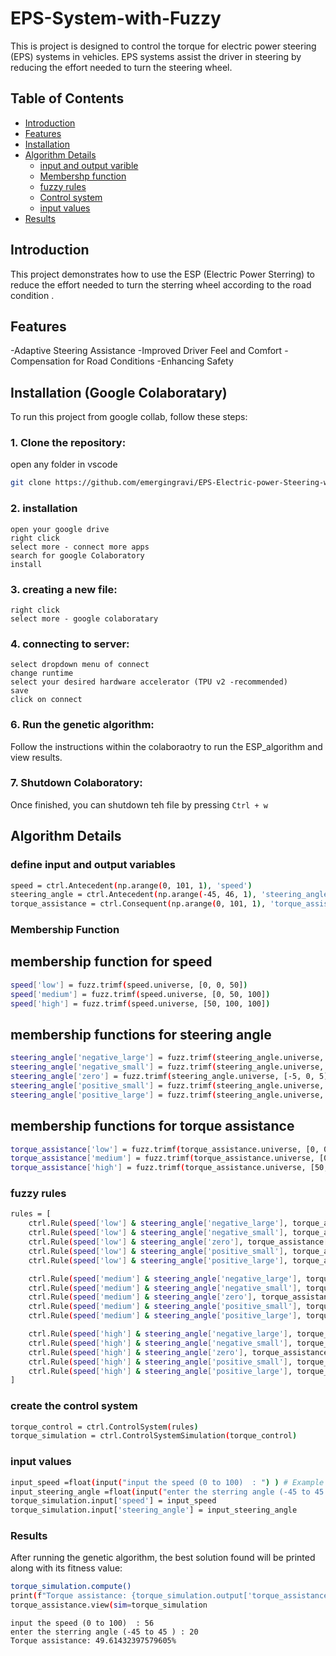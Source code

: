 # EPS-System-with-Fuzzy

This is project is designed to control the torque for electric power steering (EPS) systems in vehicles. EPS systems assist the driver in steering by reducing the effort needed to turn the steering wheel.

## Table of Contents
- [Introduction](#introduction)
- [Features](#features)
- [Installation](#installation)
- [Algorithm Details](#algorithm-details)
  - [input and output varible](#variables)
  - [Membershp function](#membership_function)
  - [fuzzy rules](#Fuzzy_rules)
  - [Control system](Control_system)
  - [input values](input_values)
- [Results](#results)

## Introduction

This project demonstrates how to use the ESP (Electric Power Sterring) to reduce the effort needed to turn the sterring wheel according to the road condition . 

## Features

-Adaptive Steering Assistance
-Improved Driver Feel and Comfort
-Compensation for Road Conditions
-Enhancing Safety

## Installation (Google Colaboratary)

To run this project from google collab, follow these steps:

### 1. Clone the repository:
   open any folder in vscode
   ```bash
   git clone https://github.com/emergingravi/EPS-Electric-power-Steering-with-Fuzzy-implimentation
   ```

### 2. installation

    open your google drive
    right click
    select more - connect more apps
    search for google Colaboratory
    install
    

### 3. creating a new file:
    right click 
    select more - google colaboratary
        
### 4. connecting to server:

    select dropdown menu of connect
    change runtime
    select your desired hardware accelerator (TPU v2 -recommended)
    save
    click on connect

### 6. Run the genetic algorithm:

   Follow the instructions within the colaboraotry to run the ESP_algorithm and view results.

### 7. Shutdown Colaboratory:

   Once finished, you can shutdown teh file by pressing `Ctrl + w` 


## Algorithm Details

### define input and output variables
```bash
speed = ctrl.Antecedent(np.arange(0, 101, 1), 'speed')  
steering_angle = ctrl.Antecedent(np.arange(-45, 46, 1), 'steering_angle')
torque_assistance = ctrl.Consequent(np.arange(0, 101, 1), 'torque_assistance')
```
### Membership Function
 ## membership function for speed
 ```bash
speed['low'] = fuzz.trimf(speed.universe, [0, 0, 50])
speed['medium'] = fuzz.trimf(speed.universe, [0, 50, 100])
speed['high'] = fuzz.trimf(speed.universe, [50, 100, 100])
```
 ## membership functions for steering angle
 ```bash
steering_angle['negative_large'] = fuzz.trimf(steering_angle.universe, [-45, -45, -15])
steering_angle['negative_small'] = fuzz.trimf(steering_angle.universe, [-30, -15, 0])
steering_angle['zero'] = fuzz.trimf(steering_angle.universe, [-5, 0, 5])
steering_angle['positive_small'] = fuzz.trimf(steering_angle.universe, [0, 15, 30])
steering_angle['positive_large'] = fuzz.trimf(steering_angle.universe, [15, 45, 45])
```
 ## membership functions for torque assistance
```bash
torque_assistance['low'] = fuzz.trimf(torque_assistance.universe, [0, 0, 50])
torque_assistance['medium'] = fuzz.trimf(torque_assistance.universe, [0, 50, 100])
torque_assistance['high'] = fuzz.trimf(torque_assistance.universe, [50, 100, 100])
```
### fuzzy rules
```bash
rules = [
    ctrl.Rule(speed['low'] & steering_angle['negative_large'], torque_assistance['high']),
    ctrl.Rule(speed['low'] & steering_angle['negative_small'], torque_assistance['high']),
    ctrl.Rule(speed['low'] & steering_angle['zero'], torque_assistance['medium']),
    ctrl.Rule(speed['low'] & steering_angle['positive_small'], torque_assistance['high']),
    ctrl.Rule(speed['low'] & steering_angle['positive_large'], torque_assistance['high']),

    ctrl.Rule(speed['medium'] & steering_angle['negative_large'], torque_assistance['medium']),
    ctrl.Rule(speed['medium'] & steering_angle['negative_small'], torque_assistance['medium']),
    ctrl.Rule(speed['medium'] & steering_angle['zero'], torque_assistance['low']),
    ctrl.Rule(speed['medium'] & steering_angle['positive_small'], torque_assistance['medium']),
    ctrl.Rule(speed['medium'] & steering_angle['positive_large'], torque_assistance['medium']),

    ctrl.Rule(speed['high'] & steering_angle['negative_large'], torque_assistance['low']),
    ctrl.Rule(speed['high'] & steering_angle['negative_small'], torque_assistance['low']),
    ctrl.Rule(speed['high'] & steering_angle['zero'], torque_assistance['low']),
    ctrl.Rule(speed['high'] & steering_angle['positive_small'], torque_assistance['low']),
    ctrl.Rule(speed['high'] & steering_angle['positive_large'], torque_assistance['low']),
]

```
### create the control system
```bash
torque_control = ctrl.ControlSystem(rules)
torque_simulation = ctrl.ControlSystemSimulation(torque_control)
```
### input values
```bash
input_speed =float(input("input the speed (0 to 100)  : ") ) # Example speed in km/h
input_steering_angle =float(input("enter the sterring angle (-45 to 45 ) : "))
torque_simulation.input['speed'] = input_speed
torque_simulation.input['steering_angle'] = input_steering_angle
```

### Results
  After running the genetic algorithm, the best solution found will be printed along with its fitness value:
  ```bash
torque_simulation.compute()
print(f"Torque assistance: {torque_simulation.output['torque_assistance']}%")
torque_assistance.view(sim=torque_simulation
```
  
```text
input the speed (0 to 100)  : 56
enter the sterring angle (-45 to 45 ) : 20
Torque assistance: 49.61432397579605%
```

